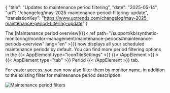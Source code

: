 {
  "title": "Updates to maintenance period filtering",
  "date": "2025-05-14",
  "url": "/changelog/may-2025-maintenance-period-filtering-update",
  "translationKey": "https://www.uptrends.com/changelog/may-2025-maintenance-period-filtering-update"
}

The [Maintenance period overview]({{< ref path="/support/kb/synthetic-monitoring/monitor-management/maintenance-periods#maintenance-periods-overview" lang="en" >}}) now displays all your scheduled maintenance periods by default. You can find more period filtering options in the {{< AppElement type="iconTileSettings" >}} {{< /AppElement >}} > {{< AppElement type="tab" >}} Period {{< /AppElement >}} tab.

For easier access, you can now also filter them by monitor name, in addition to the existing filter for maintenance period description.

![Maintenance period filters](/img/content/gif-maintenance-overview-filter.gif)
